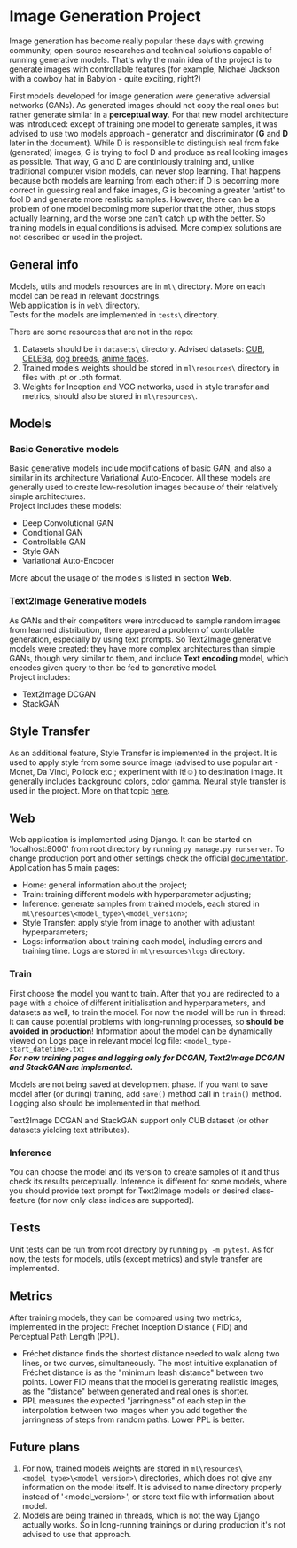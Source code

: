 # Image Generation Project

Image generation has become really popular these days with growing community, open-source researches and technical
solutions capable of running generative models. That's why the main idea of the project is to generate images with
controllable features (for example, Michael Jackson with a cowboy hat in Babylon - quite exciting, right?)

First models developed for image generation were generative adversial networks (GANs). As generated images should not
copy the real ones but rather generate similar in a **perceptual way**. For that new model architecture was introduced:
except of training one model to generate samples, it was advised to use two models approach - generator and
discriminator (**G** and **D** later in the document). While D is responsible to distinguish real from fake (generated)
images, G is trying to fool D and produce as real looking images as possible. That way, G and D are continiously
training and, unlike traditional computer vision models, can never stop learning. That happens because both models are
learning from each other: if D is becoming more correct in guessing real and fake images, G is becoming a greater 'artist' 
to fool D and generate more realistic samples. However, there can be a problem of one model becoming more
superior that the other, thus stops actually learning, and the worse one can't catch up with the better. So training
models in equal conditions is advised. More complex solutions are not described or used in the project.

## General info

Models, utils and models resources are in `ml\` directory. More on each model can be read in relevant docstrings.\
Web application is in `web\` directory.\
Tests for the models are implemented in `tests\` directory.

There are some resources that are not in the repo:

1. Datasets should be in `datasets\` directory. Advised
   datasets: [CUB](https://www.vision.caltech.edu/datasets/cub_200_2011/),
   [CELEBa](https://mmlab.ie.cuhk.edu.hk/projects/CelebA.html),
   [dog breeds](http://vision.stanford.edu/aditya86/ImageNetDogs/),
   [anime faces](https://www.kaggle.com/datasets/splcher/animefacedataset).
2. Trained models weights should be stored in `ml\resources\` directory in files with .pt or .pth format.
3. Weights for Inception and VGG networks, used in style transfer and metrics, should also be stored in `ml\resources\`.

## Models

### Basic Generative models

Basic generative models include modifications of basic GAN, and also a similar in its architecture Variational
Auto-Encoder. All these models are generally used to create low-resolution images because of their relatively simple
architectures.\
Project includes these models:

- Deep Convolutional GAN
- Conditional GAN
- Controllable GAN
- Style GAN
- Variational Auto-Encoder

More about the usage of the models is listed in section **Web**.

### Text2Image Generative models

As GANs and their competitors were introduced to sample random images from learned distribution, there appeared a
problem of controllable generation, especially by using text prompts. So Text2Image generative models were created: they
have more complex architectures than simple GANs, though very similar to them, and include **Text encoding** model,
which
encodes given query to then be fed to generative model.\
Project includes:

- Text2Image DCGAN
- StackGAN

## Style Transfer

As an additional feature, Style Transfer is implemented in the project. It is used to apply style from some source
image (advised to use popular art - Monet, Da Vinci, Pollock etc.; experiment with it!☺) to destination image. It
generally includes background colors, color gamma. Neural style transfer is used in the project.
More on that topic [here](https://arxiv.org/pdf/1508.06576.pdf).

## Web

Web application is implemented using Django. It can be started on 'localhost:8000' from root directory by
running `py manage.py runserver`. To change production port and other settings check the official
[documentation](https://docs.djangoproject.com/en/5.0/).
Application has 5 main pages:

- Home: general information about the project;
- Train: training different models with hyperparameter adjusting;
- Inference: generate samples from trained models, each stored in `ml\resources\<model_type>\<model_version>`;
- Style Transfer: apply style from image to another with adjustant hyperparameters;
- Logs: information about training each model, including errors and training time. Logs are stored
  in `ml\resources\logs` directory.

### Train

First choose the model you want to train. After that you are redirected to a page with a choice of different
initialisation and hyperparameters, and datasets as well, to train the model. For now the model will be run in thread:
it can cause potential problems with long-running processes, so **should be avoided in production**! Information about
the model can be dynamically viewed on Logs page in relevant model log file: `<model_type-start_datetime>.txt`\
***For now training pages and logging only for DCGAN, Text2Image DCGAN and StackGAN are implemented.***

Models are not being saved at development phase. If you want to save model after (or during) training, add
`save()` method call in `train()` method. Logging also should be implemented in that method.

Text2Image DCGAN and StackGAN support only CUB dataset (or other datasets yielding text attributes).

### Inference

You can choose the model and its version to create samples of it and thus check its results perceptually.
Inference is different for some models, where you should provide text prompt for Text2Image models or desired
class-feature (for now only class indices are supported).

## Tests

Unit tests can be run from root directory by running `py -m pytest`.
As for now, the tests for models, utils (except metrics) and style transfer are implemented.

## Metrics

After training models, they can be compared using two metrics, implemented in the project: Fréchet Inception Distance (
FID) and Perceptual Path Length (PPL).

- Fréchet distance finds the shortest distance needed to walk along two lines, or two curves, simultaneously.
  The most intuitive explanation of Fréchet distance is as the "minimum leash distance" between two points.
  Lower FID means that the model is generating realistic images, as the "distance" between generated and real ones is
  shorter.
- PPL measures the expected "jarringness" of each step in the interpolation between two images when you add together the
  jarringness of steps from random paths.
  Lower PPL is better.

## Future plans

1. For now, trained models weights are stored in `ml\resources\<model_type>\<model_version>\` directories, which does
   not give any information on the model itself. It is advised to name directory properly instead of '<model_version>\',
   or store text file with information about model.
2. Models are being trained in threads, which is not the way Django actually works. So in long-running trainings or
   during production it's not advised to use that approach.